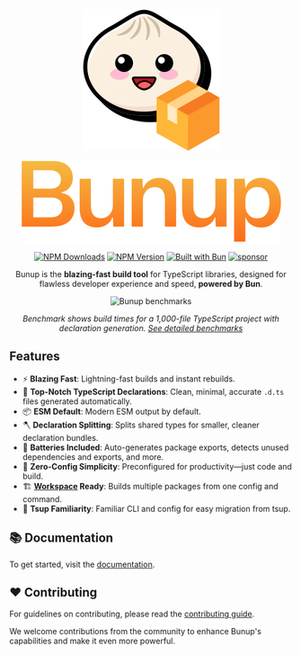 <!-- markdownlint-disable first-line-h1 -->

<!-- markdownlint-start-capture -->
<!-- markdownlint-disable-file no-inline-html -->
<div align="center">

  <!-- markdownlint-disable-next-line no-alt-text -->

![Logo](https://raw.githubusercontent.com/arshad-yaseen/bunup/refs/heads/main/docs/public/logo.svg)

![Bunup](https://raw.githubusercontent.com/arshad-yaseen/bunup/refs/heads/main/assets/bunup-title.svg)

[![NPM Downloads](https://img.shields.io/npm/dm/bunup?logo=data%3Aimage%2Fsvg%2Bxml%3Bbase64%2CPHN2ZyB4bWxucz0iaHR0cDovL3d3dy53My5vcmcvMjAwMC9zdmciIGhlaWdodD0iMjRweCIgdmlld0JveD0iMCAtOTYwIDk2MCA5NjAiIHdpZHRoPSIyNHB4IiBmaWxsPSIjMDAwMDAwIj48cGF0aCBkPSJNNDgwLTMyMCAyODAtNTIwbDU2LTU4IDEwNCAxMDR2LTMyNmg4MHYzMjZsMTA0LTEwNCA1NiA1OC0yMDAgMjAwWk0xNjAtMTYwdi0yMDBoODB2MTIwaDQ4MHYtMTIwaDgwdjIwMEgxNjBaIi8%2BPC9zdmc%2B&labelColor=ffc44e&color=212121)](https://www.npmjs.com/package/bunup) [![NPM Version](https://img.shields.io/npm/v/bunup?logo=npm&logoColor=212121&label=version&labelColor=ffc44e&color=212121)](https://npmjs.com/package/bunup) [![Built with Bun](https://img.shields.io/badge/Built_with-Bun-fbf0df?logo=bun&labelColor=212121)](https://bun.sh) [![sponsor](https://img.shields.io/badge/sponsor-EA4AAA?logo=githubsponsors&labelColor=FAFAFA)](https://github.com/sponsors/arshad-yaseen)

Bunup is the **blazing-fast build tool** for TypeScript libraries, designed for flawless developer experience and speed, **powered by Bun**. 

![Bunup benchmarks](/assets/benchmarks.png)

*Benchmark shows build times for a 1,000-file TypeScript project with declaration generation. [See detailed benchmarks](https://gugustinette.github.io/bundler-benchmark/)*

</div>
<!-- markdownlint-restore -->

## Features

- ⚡ **Blazing Fast**: Lightning-fast builds and instant rebuilds.
- 📝 **Top-Notch TypeScript Declarations**: Clean, minimal, accurate `.d.ts` files generated automatically.
- 📦 **ESM Default**: Modern ESM output by default.
- 🪓 **Declaration Splitting**: Splits shared types for smaller, cleaner declaration bundles.
- 🔋 **Batteries Included**: Auto-generates package exports, detects unused dependencies and exports, and more.
- 🚀 **Zero-Config Simplicity**: Preconfigured for productivity—just code and build.
- 🏗️ **[Workspace](https://bunup.dev/docs/guide/workspaces) Ready**: Builds multiple packages from one config and command.
- 🔄 **Tsup Familiarity**: Familiar CLI and config for easy migration from tsup.

## 📚 Documentation

To get started, visit the [documentation](https://bunup.dev).

## ❤️ Contributing

For guidelines on contributing, please read the [contributing guide](../../CONTRIBUTING.md).

We welcome contributions from the community to enhance Bunup's capabilities and make it even more powerful.
